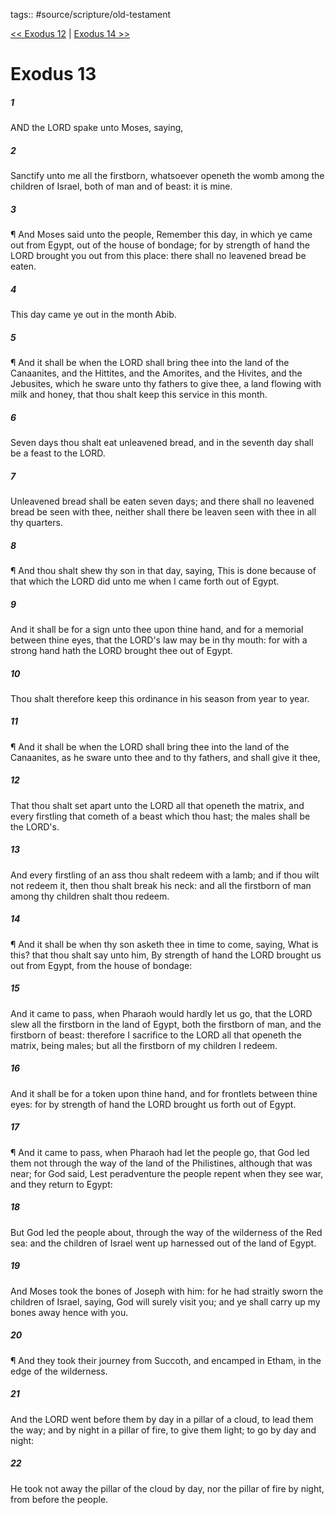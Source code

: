 tags:: #source/scripture/old-testament

[<< Exodus 12](/old-testament/02_Exodus/Exodus_12.md) | [Exodus 14 >>](/old-testament/02_Exodus/Exodus_14.md)

# Exodus 13

##### 1

AND the LORD spake unto Moses, saying,

##### 2

Sanctify unto me all the firstborn, whatsoever openeth the womb among the children of Israel, both of man and of beast: it is mine.

##### 3

¶ And Moses said unto the people, Remember this day, in which ye came out from Egypt, out of the house of bondage; for by strength of hand the LORD brought you out from this place: there shall no leavened bread be eaten.

##### 4

This day came ye out in the month Abib.

##### 5

¶ And it shall be when the LORD shall bring thee into the land of the Canaanites, and the Hittites, and the Amorites, and the Hivites, and the Jebusites, which he sware unto thy fathers to give thee, a land flowing with milk and honey, that thou shalt keep this service in this month.

##### 6

Seven days thou shalt eat unleavened bread, and in the seventh day shall be a feast to the LORD.

##### 7

Unleavened bread shall be eaten seven days; and there shall no leavened bread be seen with thee, neither shall there be leaven seen with thee in all thy quarters.

##### 8

¶ And thou shalt shew thy son in that day, saying, This is done because of that which the LORD did unto me when I came forth out of Egypt.

##### 9

And it shall be for a sign unto thee upon thine hand, and for a memorial between thine eyes, that the LORD's law may be in thy mouth: for with a strong hand hath the LORD brought thee out of Egypt.

##### 10

Thou shalt therefore keep this ordinance in his season from year to year.

##### 11

¶ And it shall be when the LORD shall bring thee into the land of the Canaanites, as he sware unto thee and to thy fathers, and shall give it thee,

##### 12

That thou shalt set apart unto the LORD all that openeth the matrix, and every firstling that cometh of a beast which thou hast; the males shall be the LORD's.

##### 13

And every firstling of an ass thou shalt redeem with a lamb; and if thou wilt not redeem it, then thou shalt break his neck: and all the firstborn of man among thy children shalt thou redeem.

##### 14

¶ And it shall be when thy son asketh thee in time to come, saying, What is this? that thou shalt say unto him, By strength of hand the LORD brought us out from Egypt, from the house of bondage:

##### 15

And it came to pass, when Pharaoh would hardly let us go, that the LORD slew all the firstborn in the land of Egypt, both the firstborn of man, and the firstborn of beast: therefore I sacrifice to the LORD all that openeth the matrix, being males; but all the firstborn of my children I redeem.

##### 16

And it shall be for a token upon thine hand, and for frontlets between thine eyes: for by strength of hand the LORD brought us forth out of Egypt.

##### 17

¶ And it came to pass, when Pharaoh had let the people go, that God led them not through the way of the land of the Philistines, although that was near; for God said, Lest peradventure the people repent when they see war, and they return to Egypt:

##### 18

But God led the people about, through the way of the wilderness of the Red sea: and the children of Israel went up harnessed out of the land of Egypt.

##### 19

And Moses took the bones of Joseph with him: for he had straitly sworn the children of Israel, saying, God will surely visit you; and ye shall carry up my bones away hence with you.

##### 20

¶ And they took their journey from Succoth, and encamped in Etham, in the edge of the wilderness.

##### 21

And the LORD went before them by day in a pillar of a cloud, to lead them the way; and by night in a pillar of fire, to give them light; to go by day and night:

##### 22

He took not away the pillar of the cloud by day, nor the pillar of fire by night, from before the people.
